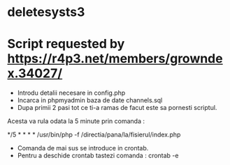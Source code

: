 # deletesysts3
# Script requested by https://r4p3.net/members/growndex.34027/

* Introdu detalii necesare in config.php <br>
* Incarca in phpmyadmin baza de date channels.sql<br>
* Dupa primii 2 pasi tot ce ti-a ramas de facut este sa pornesti scriptul.<br>

Acesta va rula odata la 5 minute prin comanda :

*/5 * * * * /usr/bin/php -f /directia/pana/la/fisierul/index.php

* Comanda de mai sus se introduce in crontab.
* Pentru a deschide crontab tastezi comanda : crontab -e
